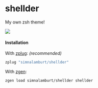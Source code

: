 shellder
========
My own zsh theme!

![](http://i.imgur.com/xZJHgq8.png)

#### Installation
With [zplug][]: *(recommended)*
```zsh
zplug "simnalamburt/shellder"
```

With [zgen][]:
```zsh
zgen load simnalamburt/shellder shellder
```

[zplug]: https://github.com/b4b4r07/
[zgen]: https://github.com/tarjoilija/zgen
